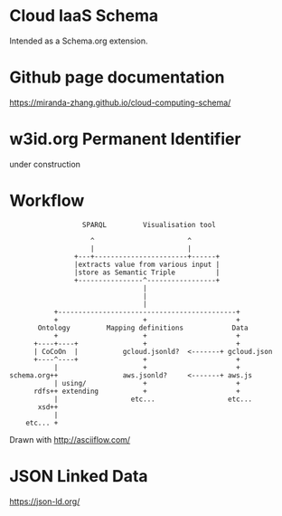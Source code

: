 # Cloud IaaS Schema

Intended as a Schema.org extension.

# Github page documentation

https://miranda-zhang.github.io/cloud-computing-schema/

# w3id.org Permanent Identifier

under construction

# Workflow

```
                  SPARQL         Visualisation tool

                    ^                       ^
                    |                       |
                +---+-----------------------+------+
                |extracts value from various input |
                |store as Semantic Triple          |
                +----------------^-----------------+
                                 |
                                 |
                                 |
           +--------------------------------------------+
           +                     +                      +
       Ontology         Mapping definitions            Data
           +                     +                      +
      +----+----+                +                      +
      | CoCoOn  |           gcloud.jsonld?  <-------+ gcloud.json
      +----^----+                +                      +
           |                     +                      +
schema.org++                aws.jsonld?     <-------+ aws.js
           | using/              +                      +
      rdfs++ extending           +                      +
           |                  etc...                  etc...
       xsd++
           |
    etc... +

```

Drawn with http://asciiflow.com/

# JSON Linked Data

https://json-ld.org/